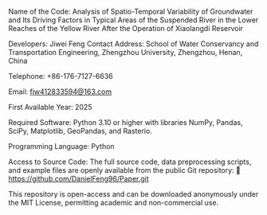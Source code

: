 Name of the Code:
Analysis of Spatio-Temporal Variability of Groundwater and Its Driving Factors in Typical Areas of the Suspended River in the Lower Reaches of the Yellow River After the Operation of Xiaolangdi Reservoir

Developers:
Jiwei Feng
Contact Address:
School of Water Conservancy and Transportation Engineering, Zhengzhou University, Zhengzhou, Henan, China

Telephone:
+86-176-7127-6636

Email:
fjw412833594@163.com

First Available Year:
2025

Required Software:
Python 3.10 or higher with libraries NumPy, Pandas, SciPy, Matplotlib, GeoPandas, and Rasterio.

Programming Language:
Python

Access to Source Code:
The full source code, data preprocessing scripts, and example files are openly available from the public Git repository:
🔗 https://github.com/DanielFeng96/Paper.git

This repository is open-access and can be downloaded anonymously under the MIT License, permitting academic and non-commercial use.
